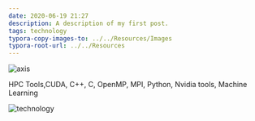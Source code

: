 ```yaml
---
date: 2020-06-19 21:27
description: A description of my first post.
tags: technology
typora-copy-images-to: ../../Resources/Images
typora-root-url: ../../Resources
---
```


![axis](/Images/banner-axis-nx3000.jpg)

HPC Tools,CUDA, C++, C, OpenMP, MPI, Python, Nvidia tools, Machine Learning
  
![technology](/Images/krull.png)



